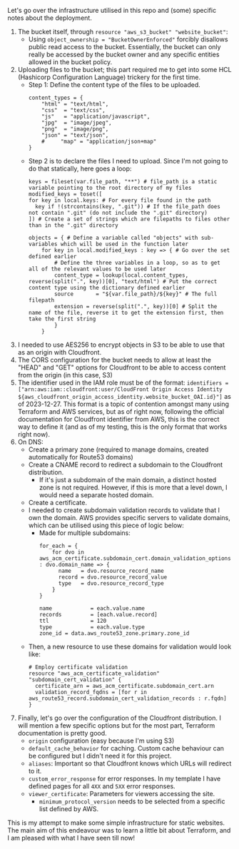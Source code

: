 Let's go over the infrastructure utilised in this repo and (some) specific notes about the deployment.

1. The bucket itself, through `resource "aws_s3_bucket" "website_bucket"`:
    - Using `object_ownership = "BucketOwnerEnforced"` forcibly disallows public read access to the bucket. Essentially, the bucket can only really be accessed by the bucket owner and any specific entities allowed in the bucket policy.
2. Uploading files to the bucket; this part required me to get into some HCL (Hashicorp Configuration Language) trickery for the first time.
    - Step 1: Define the content type of the files to be uploaded.
        ```
        content_types = {
            "html" = "text/html",
            "css"  = "text/css",
            "js"   = "application/javascript",
            "jpg"  = "image/jpeg",
            "png"  = "image/png",
            "json" = "text/json",
            #     "map" = "application/json+map"
        }
        ```
    - Step 2 is to declare the files I need to upload. Since I'm not going to do that statically, here goes a loop:
        ```
        keys = fileset(var.file_path, "**") # file_path is a static variable pointing to the root directory of my files
        modified_keys = toset([
        for key in local.keys: # For every file found in the path
          key if !(strcontains(key, ".git")) # If the file_path does not contain ".git" (do not include the ".git" directory)
        ]) # Create a set of strings which are filepaths to files other than in the ".git" directory

        objects = { # Define a variable called "objects" with sub-variables which will be used in the function later
            for key in local.modified_keys : key => { # Go over the set defined earlier
                # Define the three variables in a loop, so as to get all of the relevant values to be used later
                content_type = lookup(local.content_types, reverse(split(".", key))[0], "text/html") # Put the correct content type using the dictionary defined earlier
                source       = "${var.file_path}/${key}" # The full filepath
                extension = reverse(split(".", key))[0] # Split the name of the file, reverse it to get the extension first, then take the first string
                }
            }
        ```
3. I needed to use AES256 to encrypt objects in S3 to be able to use that as an origin with Cloudfront.
4. The CORS configuration for the bucket needs to allow at least the "HEAD" and "GET" options for Cloudfront to be able to access content from the origin (in this case, S3)
5. The identifier used in the IAM role must be of the format: `identifiers = ["arn:aws:iam::cloudfront:user/CloudFront Origin Access Identity ${aws_cloudfront_origin_access_identity.website_bucket_OAI.id}"]` as of 2023-12-27. This format is a topic of contention amongst many using Terraform and AWS services, but as of right now, following the official documentation for Cloudfront identifier from AWS, this is the correct way to define it (and as of my testing, this is the only format that works right now).
6. On DNS:
    - Create a primary zone (required to manage domains, created automatically for Route53 domains)
    - Create a CNAME record to redirect a subdomain to the Cloudfront distribution.
        - If it's just a subdomain of the main domain, a distinct hosted zone is not required. However, if this is more that a level down, I would need a separate hosted domain.
    - Create a certificate.
    - I needed to create subdomain validation records to validate that I own the domain. AWS provides specific servers to validate domains, which can be utilised using this piece of logic below:
        - Made for multiple subdomains:
            ```
            for_each = {
                for dvo in aws_acm_certificate.subdomain_cert.domain_validation_options : dvo.domain_name => {
                  name   = dvo.resource_record_name
                  record = dvo.resource_record_value
                  type   = dvo.resource_record_type
                }
            }

            name            = each.value.name
            records         = [each.value.record]
            ttl             = 120
            type            = each.value.type
            zone_id = data.aws_route53_zone.primary.zone_id
            ```
    - Then, a new resource to use these domains for validation would look like:
        ```
        # Employ certificate validation
        resource "aws_acm_certificate_validation" "subdomain_cert_validation" {
          certificate_arn = aws_acm_certificate.subdomain_cert.arn
          validation_record_fqdns = [for r in aws_route53_record.subdomain_cert_validation_records : r.fqdn]
        }
        ```
7. Finally, let's go over the configuration of the Cloudfront distribution. I will mention a few specific options but for the most part, Terraform documentation is pretty good.
    - `origin` configuration (easy because I'm using S3)
    - `default_cache_behavior` for caching. Custom cache behaviour can be configured but I didn't need it for this project.
    - `aliases`: Important so that Cloudfront knows which URLs will redirect to it.
    - `custom_error_response` for error responses. In my template I have defined pages for all `4XX` and `5XX` error responses.
    - `viewer_certificate`: Parameters for viewers accessing the site.
        - `minimum_protocol_version` needs to be selected from a specific list defined by AWS.

This is my attempt to make some simple infrastructure for static websites. The main aim of this endeavour was to learn a little bit about Terraform, and I am pleased with what I have seen till now!
